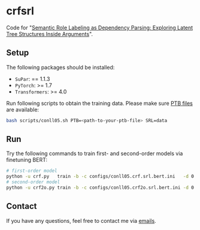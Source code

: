 # crfsrl

Code for "[Semantic Role Labeling as Dependency Parsing: Exploring Latent Tree Structures Inside Arguments](http://arxiv.org/abs/2110.06865)".

## Setup

The following packages should be installed:
* `SuPar`: == 1.1.3
* `PyTorch`: >= 1.7
* `Transformers`: >= 4.0

Run following scripts to obtain the training data.
Please make sure [PTB files](http://catalog.ldc.upenn.edu/LDC99T42) are available:
```sh
bash scripts/conll05.sh PTB=<path-to-your-ptb-file> SRL=data
```

## Run

Try the following commands to train first- and second-order models via finetuning BERT:
```sh
# first-order model
python -u crf.py   train -b -c configs/conll05.crf.srl.bert.ini   -d 0 -p exp/conll05.crf.srl.bert/model   --batch-size=1000 --encoder bert --bert bert-large-cased 
# second-order model
python -u crf2o.py train -b -c configs/conll05.crf2o.srl.bert.ini -d 0 -p exp/conll05.crf2o.srl.bert/model --batch-size=1000 --encoder bert --bert bert-large-cased
```

## Contact

If you have any questions, feel free to contact me via [emails](mailto:yzhang.cs@outlook.com).